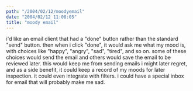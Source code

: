 ```yaml
---
path: "/2004/02/12/moodyemail" 
date: "2004/02/12 11:08:05" 
title: "moody email" 
---
```

<p>i'd like an email client that had a "done" button rather than the standard "send" button. then when i click "done", it would ask me what my mood is, with choices like "happy", "angry", "sad", "tired", and so on. some of these choices would send the email and others would save the email to be reviewed later. this would keep me from sending emails i might later regret, and as a side benefit, it could keep a record of my moods for later inspection. it could even integrate with filters. i could have a special inbox for email that will probably make me sad.</p>